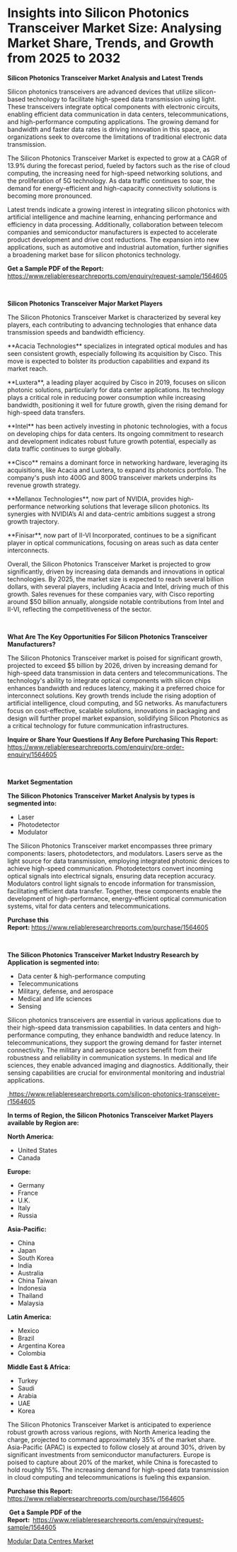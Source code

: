 <p><h1>Insights into Silicon Photonics Transceiver Market Size: Analysing Market Share, Trends, and Growth from 2025 to 2032</h1></p><p><strong>Silicon Photonics Transceiver Market Analysis and Latest Trends</strong></p>
<p><p>Silicon photonics transceivers are advanced devices that utilize silicon-based technology to facilitate high-speed data transmission using light. These transceivers integrate optical components with electronic circuits, enabling efficient data communication in data centers, telecommunications, and high-performance computing applications. The growing demand for bandwidth and faster data rates is driving innovation in this space, as organizations seek to overcome the limitations of traditional electronic data transmission.</p><p>The Silicon Photonics Transceiver Market is expected to grow at a CAGR of 13.9% during the forecast period, fueled by factors such as the rise of cloud computing, the increasing need for high-speed networking solutions, and the proliferation of 5G technology. As data traffic continues to soar, the demand for energy-efficient and high-capacity connectivity solutions is becoming more pronounced. </p><p>Latest trends indicate a growing interest in integrating silicon photonics with artificial intelligence and machine learning, enhancing performance and efficiency in data processing. Additionally, collaboration between telecom companies and semiconductor manufacturers is expected to accelerate product development and drive cost reductions. The expansion into new applications, such as automotive and industrial automation, further signifies a broadening market base for silicon photonics technology.</p></p>
<p><strong>Get a Sample PDF of the Report:&nbsp;</strong> <a href="https://www.reliableresearchreports.com/enquiry/request-sample/1564605?utm_campaign=3362&utm_medium=2&utm_source=Github&utm_content=ia&utm_term=06042025&utm_id=silicon-photonics-transceiver">https://www.reliableresearchreports.com/enquiry/request-sample/1564605</a></p>
<p>&nbsp;</p>
<p><strong>Silicon Photonics Transceiver Major Market Players</strong></p>
<p><p>The Silicon Photonics Transceiver Market is characterized by several key players, each contributing to advancing technologies that enhance data transmission speeds and bandwidth efficiency. </p><p>**Acacia Technologies** specializes in integrated optical modules and has seen consistent growth, especially following its acquisition by Cisco. This move is expected to bolster its production capabilities and expand its market reach.</p><p>**Luxtera**, a leading player acquired by Cisco in 2019, focuses on silicon photonic solutions, particularly for data center applications. Its technology plays a critical role in reducing power consumption while increasing bandwidth, positioning it well for future growth, given the rising demand for high-speed data transfers.</p><p>**Intel** has been actively investing in photonic technologies, with a focus on developing chips for data centers. Its ongoing commitment to research and development indicates robust future growth potential, especially as data traffic continues to surge globally.</p><p>**Cisco** remains a dominant force in networking hardware, leveraging its acquisitions, like Acacia and Luxtera, to expand its photonics portfolio. The company's push into 400G and 800G transceiver markets underpins its revenue growth strategy.</p><p>**Mellanox Technologies**, now part of NVIDIA, provides high-performance networking solutions that leverage silicon photonics. Its synergies with NVIDIA’s AI and data-centric ambitions suggest a strong growth trajectory.</p><p>**Finisar**, now part of II-VI Incorporated, continues to be a significant player in optical communications, focusing on areas such as data center interconnects.</p><p>Overall, the Silicon Photonics Transceiver Market is projected to grow significantly, driven by increasing data demands and innovations in optical technologies. By 2025, the market size is expected to reach several billion dollars, with several players, including Acacia and Intel, driving much of this growth. Sales revenues for these companies vary, with Cisco reporting around $50 billion annually, alongside notable contributions from Intel and II-VI, reflecting the competitiveness of the sector.</p></p>
<p>&nbsp;</p>
<p><strong>What Are The Key Opportunities For Silicon Photonics Transceiver Manufacturers?</strong></p>
<p><p>The Silicon Photonics Transceiver market is poised for significant growth, projected to exceed $5 billion by 2026, driven by increasing demand for high-speed data transmission in data centers and telecommunications. The technology's ability to integrate optical components with silicon chips enhances bandwidth and reduces latency, making it a preferred choice for interconnect solutions. Key growth trends include the rising adoption of artificial intelligence, cloud computing, and 5G networks. As manufacturers focus on cost-effective, scalable solutions, innovations in packaging and design will further propel market expansion, solidifying Silicon Photonics as a critical technology for future communication infrastructures.</p></p>
<p><strong>Inquire or Share Your Questions If Any Before Purchasing This Report:</strong> <a href="https://www.reliableresearchreports.com/enquiry/pre-order-enquiry/1564605?utm_campaign=3362&utm_medium=2&utm_source=Github&utm_content=ia&utm_term=06042025&utm_id=silicon-photonics-transceiver">https://www.reliableresearchreports.com/enquiry/pre-order-enquiry/1564605</a></p>
<p>&nbsp;</p>
<p><strong>Market Segmentation</strong></p>
<p><strong>The Silicon Photonics Transceiver Market Analysis by types is segmented into:</strong></p>
<p><ul><li>Laser</li><li>Photodetector</li><li>Modulator</li></ul></p>
<p><p>The Silicon Photonics Transceiver market encompasses three primary components: lasers, photodetectors, and modulators. Lasers serve as the light source for data transmission, employing integrated photonic devices to achieve high-speed communication. Photodetectors convert incoming optical signals into electrical signals, ensuring data reception accuracy. Modulators control light signals to encode information for transmission, facilitating efficient data transfer. Together, these components enable the development of high-performance, energy-efficient optical communication systems, vital for data centers and telecommunications.</p></p>
<p><strong>Purchase this Report:&nbsp;</strong><a href="https://www.reliableresearchreports.com/purchase/1564605?utm_campaign=3362&utm_medium=2&utm_source=Github&utm_content=ia&utm_term=06042025&utm_id=silicon-photonics-transceiver">https://www.reliableresearchreports.com/purchase/1564605</a></p>
<p>&nbsp;</p>
<p><strong>The Silicon Photonics Transceiver Market Industry Research by Application is segmented into:</strong></p>
<p><ul><li>Data center & high-performance computing</li><li>Telecommunications</li><li>Military, defense, and aerospace</li><li>Medical and life sciences</li><li>Sensing</li></ul></p>
<p><p>Silicon photonics transceivers are essential in various applications due to their high-speed data transmission capabilities. In data centers and high-performance computing, they enhance bandwidth and reduce latency. In telecommunications, they support the growing demand for faster internet connectivity. The military and aerospace sectors benefit from their robustness and reliability in communication systems. In medical and life sciences, they enable advanced imaging and diagnostics. Additionally, their sensing capabilities are crucial for environmental monitoring and industrial applications.</p></p>
<p><a href="https://www.reliableresearchreports.com/silicon-photonics-transceiver-r1564605?utm_campaign=3362&utm_medium=2&utm_source=Github&utm_content=ia&utm_term=06042025&utm_id=silicon-photonics-transceiver">&nbsp;https://www.reliableresearchreports.com/silicon-photonics-transceiver-r1564605</a></p>
<p><strong>In terms of Region, the Silicon Photonics Transceiver Market Players available by Region are:</strong></p>
<p>
    <p> <strong> North America: </strong>
        <ul>
            <li>United States</li>
            <li>Canada</li>
        </ul>
        </p> 
    <p> <strong> Europe: </strong>
        <ul>
            <li>Germany</li>
            <li>France</li>
            <li>U.K.</li>
            <li>Italy</li>
            <li>Russia</li>
        </ul>
        </p> 
    <p> <strong> Asia-Pacific: </strong>
        <ul>
            <li>China</li>
            <li>Japan</li>
            <li>South Korea</li>
            <li>India</li>
            <li>Australia</li>
            <li>China Taiwan</li>
            <li>Indonesia</li>
            <li>Thailand</li>
            <li>Malaysia</li>
        </ul>
        </p> 
    <p> <strong> Latin America: </strong>
        <ul>
            <li>Mexico</li>
            <li>Brazil</li>
            <li>Argentina Korea</li>
            <li>Colombia</li>
        </ul>
        </p> 
    <p> <strong> Middle East & Africa: </strong>
        <ul>
            <li>Turkey</li>
            <li>Saudi</li>
            <li>Arabia</li>
            <li>UAE</li>
            <li>Korea</li>
        </ul>
    </p>
    </p>
<p><p>The Silicon Photonics Transceiver Market is anticipated to experience robust growth across various regions, with North America leading the charge, projected to command approximately 35% of the market share. Asia-Pacific (APAC) is expected to follow closely at around 30%, driven by significant investments from semiconductor manufacturers. Europe is poised to capture about 20% of the market, while China is forecasted to hold roughly 15%. The increasing demand for high-speed data transmission in cloud computing and telecommunications is fueling this expansion.</p></p>
<p><strong>Purchase this Report: </strong><a href="https://www.reliableresearchreports.com/purchase/1564605?utm_campaign=3362&utm_medium=2&utm_source=Github&utm_content=ia&utm_term=06042025&utm_id=silicon-photonics-transceiver">https://www.reliableresearchreports.com/purchase/1564605</a></p>
<p>&nbsp;<strong>Get a Sample PDF of the Report:&nbsp;&nbsp;</strong><a href="https://www.reliableresearchreports.com/enquiry/request-sample/1564605?utm_campaign=3362&utm_medium=2&utm_source=Github&utm_content=ia&utm_term=06042025&utm_id=silicon-photonics-transceiver">https://www.reliableresearchreports.com/enquiry/request-sample/1564605</a></p>
<p><strong></strong></p>
<p><p><a href="https://github.com/iquiseeboli/Market-Research-Report-List-1/blob/main/modular-data-centres-market.md?utm_campaign=3362&utm_medium=2&utm_source=Github&utm_content=ia&utm_term=06042025&utm_id=silicon-photonics-transceiver">Modular Data Centres Market</a></p></p>